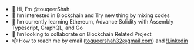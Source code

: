 - 👋 Hi, I’m @touqeerShah
- 👀 I’m interested in Blockchain and Try new thing by mixing codes
- 🌱 I’m currently learning Ethereum, Advance Solidity with Assembly Typescript, GraphQL,  and Go
- 💞️ I’m looking to collaborate on Blockchain Related Project
- 📫 How to reach me by email (toqueershah32@gmail.com) and [!Linkedin]("https://www.linkedin.com/in/touqeer-shah/")

<!---
touqeerShah/touqeerShah is a ✨ special ✨ repository because its `README.md` (this file) appears on your GitHub profile.
You can click the Preview link to take a look at your changes.
--->
